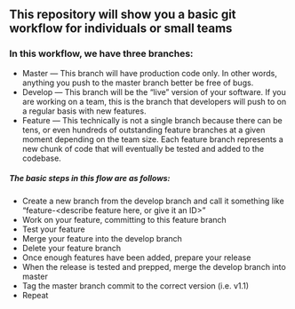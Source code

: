 ## This repository will show you a basic git workflow for individuals or small teams

### In this workflow, we have three branches:
* Master — This branch will have production code only. In other words, anything you push to the master branch better be free of bugs.
* Develop — This branch will be the “live” version of your software. If you are working on a team, this is the branch that developers will push to on a regular basis with new features.
* Feature — This technically is not a single branch because there can be tens, or even hundreds of outstanding feature branches at a given moment depending on the team size. Each feature branch represents a new chunk of code that will eventually be tested and added to the codebase.
##### The basic steps in this flow are as follows:
* Create a new branch from the develop branch and call it something like “feature-<describe feature here, or give it an ID>”
* Work on your feature, committing to this feature branch
* Test your feature
* Merge your feature into the develop branch
* Delete your feature branch
* Once enough features have been added, prepare your release
* When the release is tested and prepped, merge the develop branch into master
* Tag the master branch commit to the correct version (i.e. v1.1)
* Repeat

